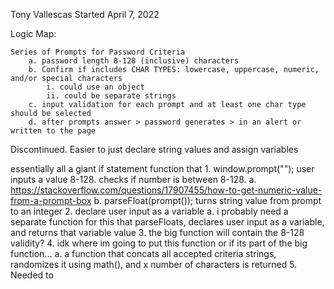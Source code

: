 Tony Vallescas
Started April 7, 2022

Logic Map:

    Series of Prompts for Password Criteria
        a. password length 8-128 (inclusive) characters
        b. Confirm if includes CHAR TYPES: lowercase, uppercase, numeric, and/or special characters
            i. could use an object
            ii. could be separate strings
        c. input validation for each prompt and at least one char type should be selected 
        d. after prompts answer > password generates > in an alert or written to the page

Discontinued. Easier to just declare string values and assign variables
<!-- Object Sketch:

let criteria = {
    letters:,
    numbers:,
    special_characters:,
}

letters is initially all lowercase and use .toUpperCase and set it to variable lettersCaps

i could turn all keys to variables for readability -->

essentially all a giant if statement function that 
    1. window.prompt(""); user inputs a value 8-128. checks if number is between 8-128.
        a. https://stackoverflow.com/questions/17907455/how-to-get-numeric-value-from-a-prompt-box
        b. parseFloat(prompt()); turns string value from prompt to an integer
    2. declare user input as a variable
        a. i probably need a separate function for this that parseFloats, declares user input as a variable, and returns that variable value
    3. the big function will contain the 8-128 validity?
    4. idk where im going to put this function or if its part of the big function...
        a. a function that concats all accepted criteria strings, randomizes it using math(), and x number of characters is returned
    5. Needed to
